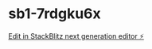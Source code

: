 # sb1-7rdgku6x

[Edit in StackBlitz next generation editor ⚡️](https://stackblitz.com/~/github.com/sakhilsaiteaj/sb1-7rdgku6x)